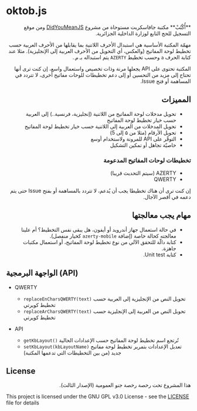 # oktob.js 

<div dir="rtl">
**أُكْتُبْ** مكتبة جافاسكربت مستوحاة من مشروع <a href="https://github.com/ASammour/DidYouMeanJS">DidYouMeanJS</a> ومن موقع التسجيل للحج التابع لوزارة الداخلية الجزائرية. 

مهمّة المكتبة الأساسية هي استبدال الأحرف اللاتنية بما يقابلها من الأحرف العربية حسب تخطيط لوحة المفاتيح (والعكس، أي التحويل من الأحرف العربية إلى الإنجليزية). مثلا عند كتابة الحرف `a` وحسب تخطيط `AZERTY` يتم استبداله بـ `ض` .

المكتبة تحتوى على API يجعلها مرنة وذات تخصيص واستعمال واسع، إن كنت ترى أنها تحتاج إلى مزيد من التحسين أو إلى دعم تخطيطات للوحات مفاتيح أخرى، ﻻ تتردد في المساهمة أو فتح Issue.

## المميزات

* تحويل مدخلات لوحة المفاتيح من اللاتنية (إنجليزية، فرنسية..) إلى العربية حسب خيار تخطيط لوحة المفاتيح
* تحويل المدخلات من العربية إلى اللاتنية حسب خيار تخطيط لوحة المفاتيح
* تحويل الأرقام (مثلا من ۵ إلى 5)
* التوفّر على API للمرونة ولاستخدام أوسع
* خاصيّة تجاهل أو تمكين التشكيل

### تخطيطات لوحات المفاتيح المدعومة

* AZERTY (سيتم التحديث قريبا) 
* QWERTY

إن كنت ترى أن هناك تخطيطا يجب أن يُدعم، ﻻ تتردد بالمساهمة أو بفتح Issue حتى يتم دعمه في أقصر الآجال.

## مهام يجب معالجتها

- في حالة استعمال جهاز أندرويد أو أيفون، هل يبقى نفس التخطيط؟ أم علينا معالجته كحالة خاصة (إضافة `azerty-mobile` كخيار منفصل).
- كتابة دالّة للتحقق الآلي من نوع تخطيط لوحة المفاتيح، أو استعمال مكتبات جاهزة.
- كتابة Unit test.


</div>

## الواجهة البرمجية (API)

* QWERTY
    * `replaceEnCharsQWERTY(text)` تحويل النص من الإنجليزية إلى العربية حسب تخطيط كويرتي
    * `replaceArCharsQWERTY(text)` تحويل النص من العربية إلى الإنجليزية حسب تخطيط كويرتي

* API
    * `getKbLayout()` تُرتجع اسم تخطيط لوحة المفاتيح حسب الإعدادات الحالية
    * `setKbLayout(kbLayoutName)` تعديل الإعدادات بتمرير تخطيط لوحة مفاتيح جديد (من بين التخطيطات التي تدعمها المكتبة)

## License

<p dir="rtl">
هذا المشروع تحت رخصة رخصة جنو العمومية (الإصدار الثالث).
</p>

This project is licensed under the GNU GPL v3.0 License - see the [LICENSE](./LICENSE) file for details
